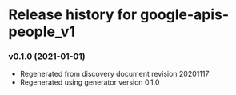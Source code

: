 # Release history for google-apis-people_v1

### v0.1.0 (2021-01-01)

* Regenerated from discovery document revision 20201117
* Regenerated using generator version 0.1.0


